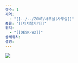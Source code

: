 ```yaml
---
갯수: 1
지역:
  - "[[../../ZONE/사무실|사무실]]"
종류: "[[디지털기기]]"
위치:
  - "[[DESK-W2]]"
상세위치: 
설명:
---
```


![](http://192.168.50.22/devices/250322_IMG_0067.jpg)
